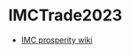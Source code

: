 # IMCTrade2023

- [IMC prosperity wiki](https://imc-prosperity.notion.site/IMC-Prosperity-Wiki-a59e66f3a9ca43c5a36545cfaf0debb5)
